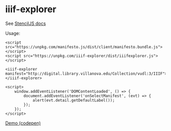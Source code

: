 # iiif-explorer

See [StencilJS docs](https://stenciljs.com/)

Usage:


    <script src="https://unpkg.com/manifesto.js/dist/client/manifesto.bundle.js"></script>
    <script src="https://unpkg.com/iiif-explorer/dist/iiifexplorer.js"></script>

    <iiif-explorer manifest="http://digital.library.villanova.edu/Collection/vudl:3/IIIF"></iiif-explorer>

    <script>
        window.addEventListener('DOMContentLoaded', () => {
            document.addEventListener('onSelectManifest', (evt) => {
                alert(evt.detail.getDefaultLabel());
            });
        });
    </script>

[Demo (codepen)](https://codepen.io/pen/)
